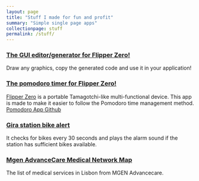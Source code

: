 ```yaml
---
layout: page
title: "Stuff I made for fun and profit"
summary: "Simple single page apps"
collectionpage: stuff
permalink: /stuff/
---
```


<!-- ### [Minimalistic Lightweight Laptop Stand DIY](/general/2022/10/15/flipper-zero-pomodoro.html)

This is a 5th iteration of my minimalistic plywood laptop stand design. Total weight is less than 100 grams and it suits any MacBook. The total raise is 20% higher than any other stand on market. And It costs just 5€ to produce! -->

### [The GUI editor/generator for Flipper Zero!](/stuff/fui-editor)

Draw any graphics, copy the generated code and use it in your application! 

### [The pomodoro timer for Flipper Zero!](/general/2022/10/15/flipper-zero-pomodoro.html)

[Flipper Zero](https://flipperzero.one/) is a portable Tamagotchi-like multi-functional device. This app is made to make it easier to follow the Pomodoro time management method. [Pomodoro App Github](https://github.com/sbrin/flipperzero_pomodoro)

### [Gira station bike alert](/stuff/gira)

It checks for bikes every 30 seconds and plays the alarm sound if the station has sufficient bikes available.

### [Mgen AdvanceCare Medical Network Map](/stuff/mgen)

The list of medical services in Lisbon from MGEN Advancecare.